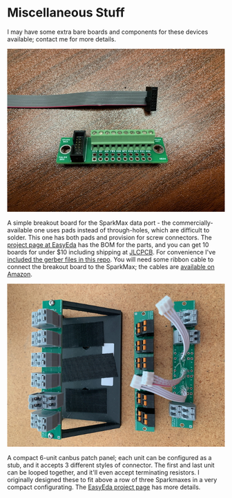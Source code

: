 # Miscellaneous Stuff

I may have some extra bare boards and components for these devices available; contact me for more details.

[![](Images/IMG_2659.jpg)](https://oshwlab.com/madoverlord/sparkmax-data-port-breakout-board)

A simple breakout board for the SparkMax data port - the commercially-available one uses pads instead of through-holes, which are difficult to solder. This one has both pads and provision for screw connectors. The [project page at EasyEda](https://oshwlab.com/madoverlord/sparkmax-data-port-breakout-board) has the BOM for the parts, and you can get 10 boards for under $10 including shipping at [JLCPCB](https://jlcpcb.com). For convenience I've [included the gerber files in this repo](Files/Breakout_Gerber_PCB1_2024-01-26.zip). You will need some ribbon cable to connect the breakout board to the SparkMax; the cables are [available on Amazon](https://www.amazon.com/gp/product/B07FW14TCF/ref=ppx_yo_dt_b_asin_title_o00_s00?ie=UTF8&th=1).

[![](Images/IMG_2908.jpg)](https://oshwlab.com/madoverlord/canbus-patch-panel-final)

A compact 6-unit canbus patch panel; each unit can be configured as a stub, and it accepts 3 different styles of connector. The first and last unit can be looped together, and it'll even accept terminating resistors. I originally designed these to fit above a row of three Sparkmaxes in a very compact configurating. The [EasyEda project page](https://oshwlab.com/madoverlord/canbus-patch-panel-final) has more details.
